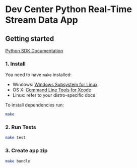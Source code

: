 # Dev Center Python Real-Time Stream Data App

## Getting started

[Python SDK Documentation](https://corva-ai.github.io/python-sdk)

### 1. Install

You need to have `make` installed:
    
- Windows: [Windows Subsystem for Linux](https://docs.microsoft.com/en-us/windows/wsl/install)
- OS X: [Command Line Tools for Xcode](https://developer.apple.com/download/more/)
- Linux: refer to your distro-specific docs

To install dependencies run:

```sh
make
```

### 2. Run Tests

```sh
make test
```

### 3. Create app zip

```sh
make bundle
```
